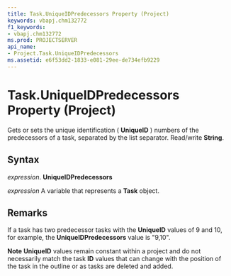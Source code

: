 ```yaml
---
title: Task.UniqueIDPredecessors Property (Project)
keywords: vbapj.chm132772
f1_keywords:
- vbapj.chm132772
ms.prod: PROJECTSERVER
api_name:
- Project.Task.UniqueIDPredecessors
ms.assetid: e6f53dd2-1833-e081-29ee-de734efb9229
---
```



# Task.UniqueIDPredecessors Property (Project)

Gets or sets the unique identification ( **UniqueID** ) numbers of the predecessors of a task, separated by the list separator. Read/write **String**.


## Syntax

 _expression_. **UniqueIDPredecessors**

 _expression_ A variable that represents a **Task** object.


## Remarks

If a task has two predecessor tasks with the  **UniqueID** values of 9 and 10, for example, the **UniqueIDPredecessors** value is "9,10".


 **Note**   **UniqueID** values remain constant within a project and do not necessarily match the task **ID** values that can change with the position of the task in the outline or as tasks are deleted and added.


